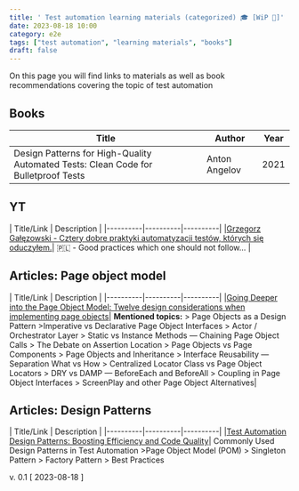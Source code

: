 ```yaml
---
title: ' Test automation learning materials (categorized) 🎓 [WiP 🚧]'
date: 2023-08-18 10:00
category: e2e
tags: ["test automation", "learning materials", "books"]
draft: false
---
```


On this page you will find links to materials as well as book recommendations covering the topic of test automation 



## Books

| Title | Author | Year |
|----------|----------|----------|
|Design Patterns for High-Quality Automated Tests: Clean Code for Bulletproof Tests|Anton Angelov|2021|


## YT
| Title/Link | Description |
|----------|----------|----------|
|[Grzegorz Gałęzowski - Cztery dobre praktyki automatyzacji testów, których się oduczyłem.](https://www.youtube.com/watch?v=smJGYxKJGKs)| 🇵🇱 - Good practices which one should not follow... |


## Articles: Page object model

| Title/Link | Description |
|----------|----------|----------|
|[Going Deeper into the Page Object Model: Twelve design considerations when implementing page objects](https://medium.com/@blakenorrish/going-deeper-into-the-page-object-model-4aee634d9c98)| **Mentioned topics:** > Page Objects as a Design Pattern  >Imperative vs Declarative Page Object Interfaces > Actor / Orchestrator Layer > Static vs Instance Methods — Chaining Page Object Calls > The Debate on Assertion Location > Page Objects vs Page Components > Page Objects and Inheritance > Interface Reusability — Separation What vs How > Centralized Locator Class vs Page Object Locators > DRY vs DAMP — BeforeEach and BeforeAll > Coupling in Page Object Interfaces > ScreenPlay and other Page Object Alternatives|

## Articles: Design Patterns

| Title/Link | Description |
|----------|----------|----------|
|[Test Automation Design Patterns: Boosting Efficiency and Code Quality](https://medium.com/@dees3g/test-automation-design-patters-boosting-efficiency-and-code-quality-f2e036cd953e)| Commonly Used Design Patterns in Test Automation >Page Object Model (POM) > Singleton Pattern > Factory Pattern > Best Practices







v. 0.1 [ 2023-08-18 ]